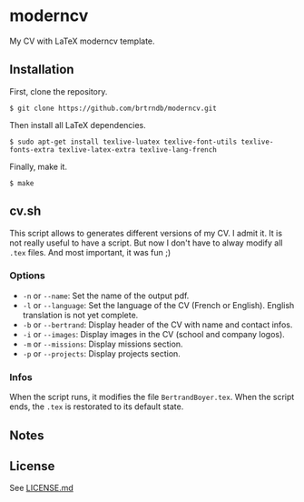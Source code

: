 # moderncv

My CV with LaTeX moderncv template.

## Installation

First, clone the repository.

```
$ git clone https://github.com/brtrndb/moderncv.git
```

Then install all LaTeX dependencies.

```
$ sudo apt-get install texlive-luatex texlive-font-utils texlive-fonts-extra texlive-latex-extra texlive-lang-french
```

Finally, make it.

```
$ make
```

## cv.sh

This script allows to generates different versions of my CV.
I admit it. It is not really useful to have a script.
But now I don't have to alway modify all `.tex` files.
And most important, it was fun ;)

### Options

* `-n` or `--name`: Set the name of the output pdf.
* `-l` or `--language`: Set the language of the CV (French or English). English translation is not yet complete.
* `-b` or `--bertrand`: Display header of the CV with name and contact infos.
* `-i` or `--images`: Display images in the CV (school and company logos).
* `-m` or `--missions`: Display missions section.
* `-p` or `--projects`: Display projects section.

### Infos

When the script runs, it modifies the file `BertrandBoyer.tex`. When the script ends, the `.tex` is restorated to its default state.

## Notes

## License

See [LICENSE.md](./LICENSE.md)
